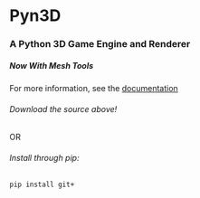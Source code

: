 # Pyn3D
### A Python 3D Game Engine and Renderer
##### *Now With Mesh Tools*

For more information, see the [documentation](https://github.com/underpig1/Pyn3D/wiki)

###### Download the source above!
OR
###### Install through pip:
```
pip install git+
```
